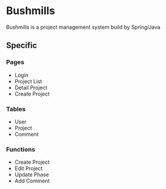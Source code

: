 # Bushmills
Bushmills is a project management system build by Spring/Java


## Specific
### Pages
- Login
- Project List
- Detail Project
- Create Project

### Tables
- User
- Project
- Comment

### Functions
- Create Project
- Edit Project
- Update Phase
- Add Comment

